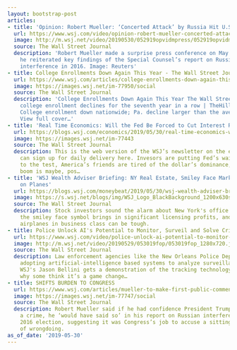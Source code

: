 ```yaml
---
layout: bootstrap-post
articles:
- title: 'Opinion: Robert Mueller: ‘Concerted Attack’ by Russia Hit U.S. Election'
  url: https://www.wsj.com/video/opinion-robert-mueller-concerted-attack-by-russia-hit-us-election/2A9B6A14-12CF-46A9-AFDA-2665497A4D4D.html
  image: http://m.wsj.net/video/20190530/052919opvidmpress/052919opvidmpress_1280x720.jpg
  source: The Wall Street Journal
  description: 'Robert Mueller made a surprise press conference on May 29, 2019, where
    he reiterated key findings of the Special Counsel’s report on Russian election
    interference in 2016. Image: Reuters'
- title: College Enrollments Down Again This Year - The Wall Street Journal
  url: https://www.wsj.com/articles/college-enrollments-down-again-this-year-11559217601
  image: https://images.wsj.net/im-77950/social
  source: The Wall Street Journal
  description: 'College Enrollments Down Again This Year The Wall Street Journal Nationwide
    college enrollment declines for the seventh year in a row | TheHill The Hill Report:
    College enrollment down nationwide; Pa. decline larger than the average Philly.com
    View full cover…'
- title: 'Real Time Economics: Will the Fed Be Forced to Cut Interest Rates?'
  url: https://blogs.wsj.com/economics/2019/05/30/real-time-economics-will-the-fed-be-forced-to-cut-interest-rates/
  image: https://images.wsj.net/im-77443
  source: The Wall Street Journal
  description: This is the web version of the WSJ’s newsletter on the economy. You
    can sign up for daily delivery here. Invesors are putting Fed’s wait-and-see strategy
    to the test, America’s friends are tired of the dollar’s dominance, and a productivity
    boom is maybe, pos…
- title: 'WSJ Wealth Adviser Briefing: NY Real Estate, Smiley Face Marketing, Sleeping
    on Planes'
  url: https://blogs.wsj.com/moneybeat/2019/05/30/wsj-wealth-adviser-briefing-ny-real-estate-smiley-face-marketing-sleeping-on-planes/
  image: https://s.wsj.net/blogs/img/WSJ_Logo_BlackBackground_1200x630social
  source: The Wall Street Journal
  description: Stock investors sound the alarm about New York's office property market;
    the smiley face symbol brings in significant licensing profits, and sleeping on
    airplanes in business class can be tough.
- title: Police Unlock AI's Potential to Monitor, Surveil and Solve Crimes
  url: https://www.wsj.com/video/police-unlock-ai-potential-to-monitor-surveil-and-solve-crimes/819D5F78-22BC-4A41-9517-AE31BE3C5E7E.html
  image: http://m.wsj.net/video/20190529/053019fop/053019fop_1280x720.jpg
  source: The Wall Street Journal
  description: Law enforcement agencies like the New Orleans Police Department are
    adopting artificial-intelligence based systems to analyze surveillance footage.
    WSJ's Jason Bellini gets a demonstration of the tracking technology and hears
    why some think it’s a game change…
- title: SHIFTS BURDEN TO CONGRESS
  url: https://www.wsj.com/articles/mueller-to-make-first-public-comment-on-russia-probe-11559137275
  image: https://images.wsj.net/im-77747/social
  source: The Wall Street Journal
  description: Robert Mueller said if he had confidence President Trump didn’t commit
    a crime, he ‘would have said so’ in his report on Russian interference on the
    2016 election, suggesting it was Congress’s job to accuse a sitting president
    of wrongdoing.
as_of_date: '2019-05-30'
---
```


